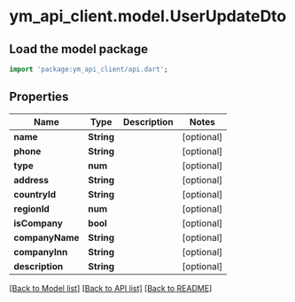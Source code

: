# ym_api_client.model.UserUpdateDto

## Load the model package
```dart
import 'package:ym_api_client/api.dart';
```

## Properties
Name | Type | Description | Notes
------------ | ------------- | ------------- | -------------
**name** | **String** |  | [optional] 
**phone** | **String** |  | [optional] 
**type** | **num** |  | [optional] 
**address** | **String** |  | [optional] 
**countryId** | **String** |  | [optional] 
**regionId** | **num** |  | [optional] 
**isCompany** | **bool** |  | [optional] 
**companyName** | **String** |  | [optional] 
**companyInn** | **String** |  | [optional] 
**description** | **String** |  | [optional] 

[[Back to Model list]](../README.md#documentation-for-models) [[Back to API list]](../README.md#documentation-for-api-endpoints) [[Back to README]](../README.md)


